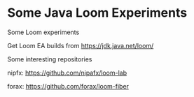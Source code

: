# Some Java Loom Experiments
Some Loom experiments

Get Loom EA builds from <https://jdk.java.net/loom/>

Some interesting repositories

nipfx: <https://github.com/nipafx/loom-lab>

forax: <https://github.com/forax/loom-fiber>
